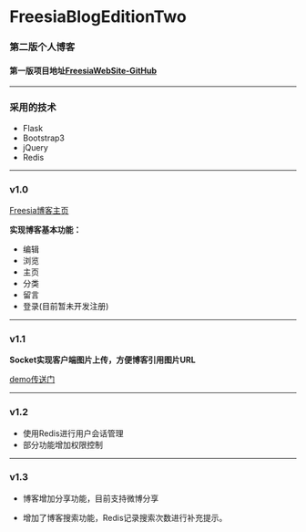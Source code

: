 # FreesiaBlogEditionTwo
### 第二版个人博客
#### 第一版项目地址[FreesiaWebSite-GitHub](https://github.com/GarvenYu/FreesiaWebSite)

---

### 采用的技术
- Flask
- Bootstrap3
- jQuery
- Redis

---

### v1.0

[Freesia博客主页](http://www.fre3sia.site)

**实现博客基本功能：**

- 编辑
- 浏览
- 主页
- 分类
- 留言
- 登录(目前暂未开发注册)

---

### v1.1

**Socket实现客户端图片上传，方便博客引用图片URL**

[demo传送门](https://github.com/GarvenYu/py-socket-ftp)

---

### v1.2

- 使用Redis进行用户会话管理
- 部分功能增加权限控制

---

### v1.3

- 博客增加分享功能，目前支持微博分享

- 增加了博客搜索功能，Redis记录搜索次数进行补充提示。
